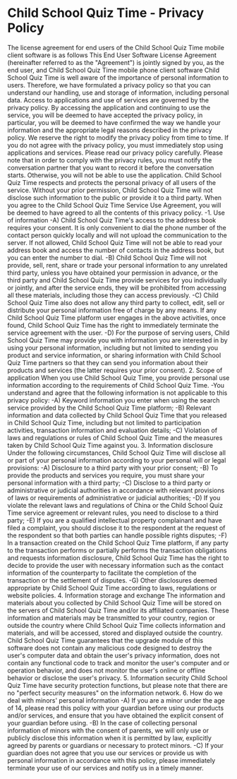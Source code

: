 # Child School Quiz Time - Privacy Policy
The license agreement for end users of the Child School Quiz Time mobile client software is as follows
This End User Software License Agreement (hereinafter referred to as the "Agreement") is jointly signed by you, as the end user, and Child School Quiz Time mobile phone client software
Child School Quiz Time is well aware of the importance of personal information to users. Therefore, we have formulated a privacy policy so that you can understand our handling, use and storage of information, including personal data. Access to applications and use of services are governed by the privacy policy.
By accessing the application and continuing to use the service, you will be deemed to have accepted the privacy policy, in particular, you will be deemed to have confirmed the way we handle your information and the appropriate legal reasons described in the privacy policy. We reserve the right to modify the privacy policy from time to time. If you do not agree with the privacy policy, you must immediately stop using applications and services. Please read our privacy policy carefully.
Please note that in order to comply with the privacy rules, you must notify the conversation partner that you want to record it before the conversation starts. Otherwise, you will not be able to use the application.
Child School Quiz Time respects and protects the personal privacy of all users of the service. Without your prior permission, Child School Quiz Time will not disclose such information to the public or provide it to a third party. When you agree to the Child School Quiz Time Service Use Agreement, you will be deemed to have agreed to all the contents of this privacy policy.
-1. Use of information
-A) Child School Quiz Time's access to the address book requires your consent. It is only convenient to dial the phone number of the contact person quickly locally and will not upload the communication to the server. If not allowed, Child School Quiz Time will not be able to read your address book and access the number of contacts in the address book, but you can enter the number to dial.
-B) Child School Quiz Time will not provide, sell, rent, share or trade your personal information to any unrelated third party, unless you have obtained your permission in advance, or the third party and Child School Quiz Time provide services for you individually or jointly, and after the service ends, they will be prohibited from accessing all these materials, including those they can access previously.
-C) Child School Quiz Time also does not allow any third party to collect, edit, sell or distribute your personal information free of charge by any means. If any Child School Quiz Time platform user engages in the above activities, once found, Child School Quiz Time has the right to immediately terminate the service agreement with the user.
-D) For the purpose of serving users, Child School Quiz Time may provide you with information you are interested in by using your personal information, including but not limited to sending you product and service information, or sharing information with Child School Quiz Time partners so that they can send you information about their products and services (the latter requires your prior consent).
2. Scope of application
When you use Child School Quiz Time, you provide personal use information according to the requirements of Child School Quiz Time.
-You understand and agree that the following information is not applicable to this privacy policy:
-A) Keyword information you enter when using the search service provided by the Child School Quiz Time platform;
-B) Relevant information and data collected by Child School Quiz Time that you released in Child School Quiz Time, including but not limited to participation activities, transaction information and evaluation details;
-C) Violation of laws and regulations or rules of Child School Quiz Time and the measures taken by Child School Quiz Time against you.
3. Information disclosure Under the following circumstances, Child School Quiz Time will disclose all or part of your personal information according to your personal will or legal provisions:
-A) Disclosure to a third party with your prior consent;
-B) To provide the products and services you require, you must share your personal information with a third party;
-C) Disclose to a third party or administrative or judicial authorities in accordance with relevant provisions of laws or requirements of administrative or judicial authorities;
-D) If you violate the relevant laws and regulations of China or the Child School Quiz Time service agreement or relevant rules, you need to disclose to a third party;
-E) If you are a qualified intellectual property complainant and have filed a complaint, you should disclose it to the respondent at the request of the respondent so that both parties can handle possible rights disputes;
-F) In a transaction created on the Child School Quiz Time platform, if any party to the transaction performs or partially performs the transaction obligations and requests information disclosure, Child School Quiz Time has the right to decide to provide the user with necessary information such as the contact information of the counterparty to facilitate the completion of the transaction or the settlement of disputes.
-G) Other disclosures deemed appropriate by Child School Quiz Time according to laws, regulations or website policies.
4. Information storage and exchange The information and materials about you collected by Child School Quiz Time will be stored on the servers of Child School Quiz Time and/or its affiliated companies. These information and materials may be transmitted to your country, region or outside the country where Child School Quiz Time collects information and materials, and will be accessed, stored and displayed outside the country.
Child School Quiz Time guarantees that the upgrade module of this software does not contain any malicious code designed to destroy the user's computer data and obtain the user's privacy information, does not contain any functional code to track and monitor the user's computer and or operation behavior, and does not monitor the user's online or offline behavior or disclose the user's privacy.
5. Information security
Child School Quiz Time have security protection functions, but please note that there are no "perfect security measures" on the information network.
6. How do we deal with minors' personal information
-A) If you are a minor under the age of 14, please read this policy with your guardian before using our products and/or services, and ensure that you have obtained the explicit consent of your guardian before using.
-B) In the case of collecting personal information of minors with the consent of parents, we will only use or publicly disclose this information when it is permitted by law, explicitly agreed by parents or guardians or necessary to protect minors.
-C) If your guardian does not agree that you use our services or provide us with personal information in accordance with this policy, please immediately terminate your use of our services and notify us in a timely manner.
